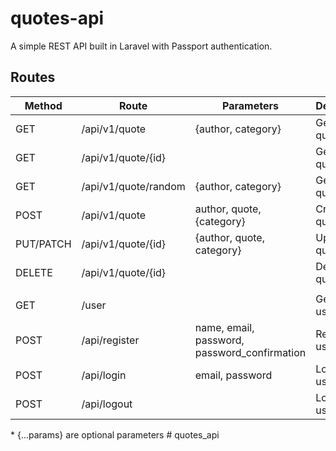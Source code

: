 # quotes-api
A simple REST API built in Laravel with Passport authentication.

## Routes
| Method | Route | Parameters | Description | Authorized |
| ------ | ----- | --------------- | ----------- | --------- |
| GET | /api/v1/quote | {author, category} | Get all quotes | False |
| GET | /api/v1/quote/{id} | | Get single quote | False |
| GET | /api/v1/quote/random | {author, category} | Get random quote | False |
| POST | /api/v1/quote | author, quote, {category} | Create a quote | True |
| PUT/PATCH | /api/v1/quote/{id} | {author, quote, category} | Update a quote | True |
| DELETE | /api/v1/quote/{id} | | Delete a quote | True |
||
| GET | /user | | Get auth user | True |
| POST | /api/register | name, email, password, password_confirmation | Register a user | False |
| POST | /api/login | email, password | Login a user | False |
| POST | /api/logout | | Logout a user | True |

\* {...params} are optional parameters
#   q u o t e s _ a p i  
 